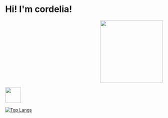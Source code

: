 <!-- Header -->
# Hi! I'm cordelia!

<p>
  <div align="right">
    <img src="https://github.com/cordelia-sixth/cordelia-sixth/assets/80014084/99ac7bcd-ae34-40a3-b910-e6e228e5471c" width="200px" />
  </div>
</p>


<!-- Social icons -->

<a href="https://zenn.dev/cordelia">
  <img width="50px" src="https://github.com/cordelia-sixth/cordelia-sixth/assets/80014084/891779b3-82c9-4c9e-8462-8f88db678cda"/>
</a>







<!--
## My skills
[![My Skills](https://skillicons.dev/icons?i=html,css,js,ts)](https://skillicons.dev)
-->

[![Top Langs](https://github-readme-stats.vercel.app/api/top-langs/?username=cordelia-sixth&hide=ruby,php)](https://github.com/cordelia-sixth/github-readme-stats)

<!--
**cordelia-sixth/cordelia-sixth** is a ✨ _special_ ✨ repository because its `README.md` (this file) appears on your GitHub profile.

Here are some ideas to get you started:

- 🔭 I’m currently working on ...
- 🌱 I’m currently learning ...
- 👯 I’m looking to collaborate on ...
- 🤔 I’m looking for help with ...
- 💬 Ask me about ...
- 📫 How to reach me: ...
- 😄 Pronouns: ...
- ⚡ Fun fact: ...
-->
